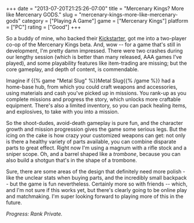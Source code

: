 +++
date = "2013-07-20T21:25:26-07:00"
title = "Mercenary Kings?  More like Mercenary GODS."
slug = "mercenary-kings-more-like-mercenary-gods"
category = ["Playing A Game"]
game = ["Mercenary Kings"]
platform = ["PC"]
rating = ["Good"]
+++

So a buddy of mine, who backed their <a href="http://www.kickstarter.com/projects/322438897/mercenary-kings">Kickstarter</a>, got me into a two-player co-op of the Mercenary Kings beta.  And, wow -- for a game that's still in development, I'm pretty damn impressed.  There were two crashes during our lengthy session (which is better than many released, AAA games I've played), and some playability features like item-trading are missing; but the core gameplay, and depth of content, is commendable.

Imagine if {{% game "Metal Slug" %}}Metal Slug{{% /game %}} had a home-base hub, from which you could craft weapons and accessories, using materials and cash you've picked up in missions.  You rank-up as you complete missions and progress the story, which unlocks more craftable equipment.  There's also a limited inventory, so you can pack healing items, and explosives, to take with you into a mission.

So the shoot-dudes, avoid-death gameplay is pure fun, and the character growth and mission progression gives the game some serious legs.  But the icing on the cake is how crazy your customized weapons can get: not only is there a healthy variety of parts available, you can combine disparate parts to great effect.  Right now I'm using a magnum with a rifle stock and a sniper scope.  Oh, and a barrel shaped like a <i>trombone</i>, because you can also build a shotgun that's in the shape of a trombone.

Sure, there are some areas of the design that definitely need more polish - like the unclear stats when buying parts, and the incredibly small backpack - but the game is fun nevertheless.  Certainly more so with friends -- which, and I'm not sure if this works yet, but there's clearly going to be online play and matchmaking.  I'm super looking forward to playing more of this in the future.

<i>Progress: Rank Private.</i>